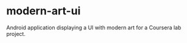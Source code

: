modern-art-ui
=============

Android application displaying a UI with modern art for a Coursera lab project.
